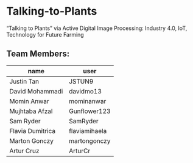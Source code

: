 # Talking-to-Plants
“Talking to Plants” via Active Digital Image Processing: Industry 4.0, IoT, Technology for Future Farming

## Team Members:
| name  | user |
| ------------- | ------------- |
| Justin Tan | JSTUN9 |
| David Mohammadi | davidmo13|
| Momin Anwar | mominanwar|
| Mujhtaba Afzal | Gunflower123 |
| Sam Ryder | SamRyder |
| Flavia Dumitrica | flaviamihaela |
| Marton Gonczy | martongonczy |
| Artur Cruz | ArturCr |
